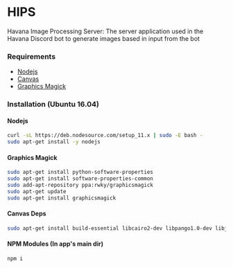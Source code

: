 # HIPS
Havana Image Processing Server: The server application used in the Havana Discord bot to generate images based in input from the bot

### Requirements
 * [Nodejs](https://nodejs.org/en/)
 * [Canvas](https://www.npmjs.com/package/canvas)
 * [Graphics Magick](http://www.graphicsmagick.org/)

### Installation (Ubuntu 16.04)

#### Nodejs
```bash
curl -sL https://deb.nodesource.com/setup_11.x | sudo -E bash -
sudo apt-get install -y nodejs
```
#### Graphics Magick
```bash
sudo apt-get install python-software-properties
sudo apt-get install software-properties-common
sudo add-apt-repository ppa:rwky/graphicsmagick
sudo apt-get update
sudo apt-get install graphicsmagick
```

#### Canvas Deps
```bash
sudo apt-get install build-essential libcairo2-dev libpango1.0-dev libjpeg-dev libgif-dev librsvg2-dev
```

#### NPM Modules (In app's main dir)
```bash
npm i
```